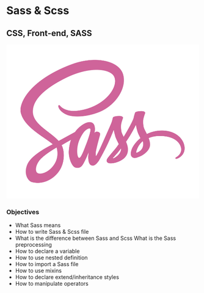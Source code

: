 # Sass & Scss
## CSS, Front-end, SASS

![SASS](./sass.jpg)


### Objectives
- What Sass means
- How to write Sass & Scss file
- What is the difference between Sass and Scss
What is the Sass preprocessing
- How to declare a variable
- How to use nested definition
- How to import a Sass file
- How to use mixins
- How to declare extend/inheritance styles
- How to manipulate operators